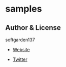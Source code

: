 samples
=======

## Author & License

softgarden137

- [Website](http://blog.goo.ne.jp/softgarden137)

- [Twitter](http://twitter.com/FutureWidgetLab)
